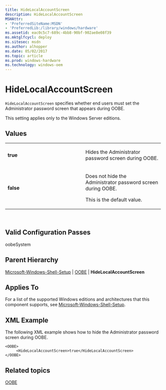 ```yaml
---
title: HideLocalAccountScreen
description: HideLocalAccountScreen
MSHAttr:
- 'PreferredSiteName:MSDN'
- 'PreferredLib:/library/windows/hardware'
ms.assetid: eac0c5c7-689c-4bb8-90bf-902ae8e08f39
ms.mktglfcycl: deploy
ms.sitesec: msdn
ms.author: alhopper
ms.date: 05/02/2017
ms.topic: article
ms.prod: windows-hardware
ms.technology: windows-oem
---
```


# HideLocalAccountScreen


`HideLocalAccountScreen` specifies whether end users must set the Administrator password screen that appears during OOBE.

This setting applies only to the Windows Server editions.

## Values


<table>
<colgroup>
<col width="50%" />
<col width="50%" />
</colgroup>
<tbody>
<tr class="odd">
<td><p><strong>true</strong></p></td>
<td><p>Hides the Administrator password screen during OOBE.</p></td>
</tr>
<tr class="even">
<td><p><strong>false</strong></p></td>
<td><p>Does not hide the Administrator password screen during OOBE.</p>
<p>This is the default value.</p></td>
</tr>
</tbody>
</table>

 

## Valid Configuration Passes


oobeSystem

## Parent Hierarchy


[Microsoft-Windows-Shell-Setup](microsoft-windows-shell-setup.md) | [OOBE](microsoft-windows-shell-setup-oobe.md) | **HideLocalAccountScreen**

## Applies To


For a list of the supported Windows editions and architectures that this component supports, see [Microsoft-Windows-Shell-Setup](microsoft-windows-shell-setup.md).

## XML Example


The following XML example shows how to hide the Administrator password screen during OOBE.

```
<OOBE>
     <HideLocalAccountScreen>true</HideLocalAccountScreen>
</OOBE>
```

## Related topics


[OOBE](microsoft-windows-shell-setup-oobe.md)

 

 







